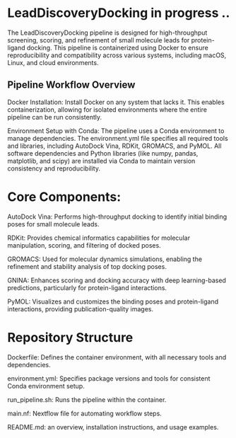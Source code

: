 # LeadDiscoveryDocking in progress ..
The LeadDiscoveryDocking pipeline is designed for high-throughput screening, scoring, and refinement of small molecule leads for protein-ligand docking. This pipeline is containerized using Docker to ensure reproducibility and compatibility across various systems, including macOS, Linux, and cloud environments.

## Pipeline Workflow Overview
Docker Installation:
Install Docker on any system that lacks it. This enables containerization, allowing for isolated environments where the entire pipeline can be run consistently.

Environment Setup with Conda:
The pipeline uses a Conda environment to manage dependencies. The environment.yml file specifies all required tools and libraries, including AutoDock Vina, RDKit, GROMACS, and PyMOL.
All software dependencies and Python libraries (like numpy, pandas, matplotlib, and scipy) are installed via Conda to maintain version consistency and reproducibility.

# Core Components:

AutoDock Vina: Performs high-throughput docking to identify initial binding poses for small molecule leads.

RDKit: Provides chemical informatics capabilities for molecular manipulation, scoring, and filtering of docked poses.

GROMACS: Used for molecular dynamics simulations, enabling the refinement and stability analysis of top docking poses.

GNINA: Enhances scoring and docking accuracy with deep learning-based predictions, particularly for protein-ligand interactions.

PyMOL: Visualizes and customizes the binding poses and protein-ligand interactions, providing publication-quality images.

# Repository Structure

Dockerfile: Defines the container environment, with all necessary tools and dependencies.

environment.yml: Specifies package versions and tools for consistent Conda environment setup.

run_pipeline.sh: Runs the pipeline within the container.

main.nf: Nextflow file for automating workflow steps.

README.md: an overview, installation instructions, and usage examples.


